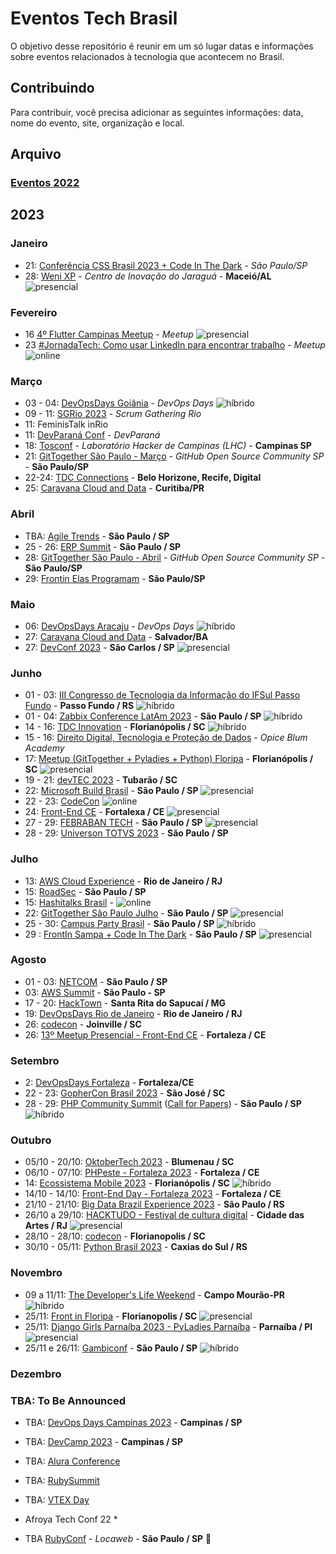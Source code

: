 # Eventos Tech Brasil

O objetivo desse repositório é reunir em um só lugar datas e informações sobre eventos relacionados à tecnologia que acontecem no Brasil.

## Contribuindo

Para contribuir, você precisa adicionar as seguintes informações: data, nome do evento, site, organização e local.

## Arquivo
### [Eventos 2022](https://github.com/Abacatinhos/eventos-tech-brasil/blob/main/arquivo/2022.md) 


## 2023
### Janeiro
 <!-- JANEIRO:START -->
* 21: [Conferência CSS Brasil 2023 + Code In The Dark](https://www.sympla.com.br/evento/conferencia-css-brasil-2023-code-in-the-dark/1759146?token=4d0fd49e61b2183a842e6f8555dc262a&utm_campaign=inscricao_conferencia_css_brasil&utm_medium=email&utm_source=RD+Station) - *São Paulo/SP*
* 28: [Weni XP](https://doity.com.br/weni-xp#about) - *Centro de Inovação do Jaraguá* - **Maceió/AL** ![presencial](https://img.shields.io/static/v1?label=&message=presencial&color=darkblue)
<!-- JANEIRO:END -->
### Fevereiro
<!-- FEVEREIRO:START -->
* 16 [4º Flutter Campinas Meetup](https://www.meetup.com/flutter-campinas/events/290984453/) - *Meetup* ![presencial](https://img.shields.io/static/v1?label=&message=presencial&color=darkblue)
* 23 [#JornadaTech: Como usar LinkedIn para encontrar trabalho](https://www.meetup.com/microsoft-reactor-sao-paulo/events/290284584/) - *Meetup* ![online](https://img.shields.io/static/v1?label=&message=online&color=green)
<!-- FEVEREIRO:END -->
### Março
<!-- MARÇO:START -->
* 03 - 04: [DevOpsDays Goiânia](https://devopsdays.org/events/2023-goiania/welcome/) - *DevOps Days* ![híbrido](https://img.shields.io/static/v1?label=&message=h%C3%ADbrido&color=blue)
* 09 - 11: [SGRio 2023](https://scrumrio.com/) - *Scrum Gathering Rio*
* 11: FeminisTalk  inRio
* 11: [DevParaná Conf](https://devpr.org/) - *DevParaná*
* 18: [Tosconf](https://tosconf.lhc.net.br/) - *Laboratório Hacker de Campinas (LHC)* - **Campinas  SP**
* 21: [GitTogether São Paulo - Março](https://www.meetup.com/pt-BR/githubbrasil/events/292129639/) - *GitHub Open Source Community SP* - **São Paulo/SP**
* 22-24: [TDC Connections](https://thedevconf.com/tdc/2023/connections/) - **Belo Horizone, Recife, Digital**
* 25: [Caravana Cloud and Data](https://www.even3.com.br/caravana-cloud-and-data-edicao-curitiba-2023-presencial-310148/) - **Curitiba/PR**
<!-- MARÇO:END -->
### Abril
<!-- ABRIL:START -->
* TBA: [Agile Trends](https://agiletrendsbr.com/) - **São Paulo / SP**
* 25 - 26: [ERP Summit](https://www.erpsummit.com.br/) - **São Paulo / SP**
* 28: [GitTogether São Paulo - Abril](https://aka.ms/GitHubOpenSourceCommunity) - *GitHub Open Source Community SP* - **São Paulo/SP**
* 29: [Frontin Elas Programam](https://www.eventbrite.com.br/e/frontin-elas-programam-2023-tickets-570948140257) - **São Paulo/SP**
<!-- ABRIL:END -->

### Maio
<!-- MAIO:START -->
* 06: [DevOpsDays Aracaju](https://devopsdays.org/events/2023-aracaju/welcome/) - *DevOps Days* ![híbrido](https://img.shields.io/static/v1?label=&message=h%C3%ADbrido&color=blue)
* 27: [Caravana Cloud and Data](https://www.even3.com.br/caravana-cloud-and-data-edicao-curitiba-2023-presencial-310148/) - **Salvador/BA**
* 27: [DevConf 2023](https://devconf.com.br/) - **São Carlos / SP** ![presencial](https://img.shields.io/static/v1?label=&message=presencial&color=darkblue)
<!-- MAIO:END -->

### Junho
<!-- JUNHO:START -->
* 01 - 03: [III Congresso de Tecnologia da Informação do IFSul Passo Fundo](https://congressoti.passofundo.ifsul.edu.br/) - **Passo Fundo / RS** ![híbrido](https://img.shields.io/static/v1?label=&message=h%C3%ADbrido&color=blue)
* 01 - 04: [Zabbix Conference LatAm 2023](https://www.zabbix.com/br/events/conference_latam_2023) - **São Paulo / SP** ![híbrido](https://img.shields.io/static/v1?label=&message=h%C3%ADbrido&color=blue)
* 14 - 16: [TDC Innovation](https://thedevconf.com/tdc/2023/innovation/) - **Florianópolis / SC** ![híbrido](https://img.shields.io/static/v1?label=&message=h%C3%ADbrido&color=blue) 
* 15 - 16: [Direito Digital, Tecnologia e Proteção de Dados](https://cddtpd.com.br) - *Opice Blum Academy*
* 17: [Meetup (GitTogether + Pyladies + Python) Floripa](https://www.meetup.com/githubbrasil/events/293939708/) - **Florianópolis / SC** ![presencial](https://img.shields.io/static/v1?label=&message=presencial&color=darkblue)
* 19 - 21: [devTEC 2023](https://www.devtec.com.br/) - **Tubarão / SC**
* 22: [Microsoft Build Brasil](https://msevents.microsoft.com/event?id=2695088650&amp;wt.mc_id=AID3058360_QSG_SCL_643461) - **São Paulo / SP** ![presencial](https://img.shields.io/static/v1?label=&message=presencial&color=darkblue)
* 22 - 23: [CodeCon](https://www.codecon.dev/) ![online](https://img.shields.io/static/v1?label=&message=online&color=green)
* 24: [Front-End CE](https://frontendce.com.br/) - **Fortalexa / CE** ![presencial](https://img.shields.io/static/v1?label=&message=presencial&color=darkblue)
* 27 - 29: [FEBRABAN TECH](https://www.febrabantech.com/sobre) - **São Paulo / SP** ![presencial](https://img.shields.io/static/v1?label=&message=presencial&color=darkblue)
* 28 - 29: [Universon TOTVS 2023](https://universo.totvs.com/) - **São Paulo / SP**


<!-- JUNHO:END -->

### Julho
<!-- JULHO:START -->
* 13: [AWS Cloud Experience](https://aws.amazon.com/pt/events/cloudexperience/) - **Rio de Janeiro / RJ**
* 15: [RoadSec](https://www.roadsec.com.br/) - **São Paulo / SP**
* 15: [Hashitalks Brasil](https://events.hashicorp.com/hashitalksbrasil) - ![online](https://img.shields.io/static/v1?label=&message=online&color=green)
* 22: [GitTogether São Paulo Julho](https://www.meetup.com/pt-BR/githubbrasil/events/294062322/) - **São Paulo / SP** ![presencial](https://img.shields.io/static/v1?label=&message=presencial&color=darkblue)
* 25 - 30: [Campus Party Brasil](https://brasil.campus-party.org/cpbr15/) - **São Paulo / SP** ![híbrido](https://img.shields.io/static/v1?label=&message=h%C3%ADbrido&color=blue)
* 29 : [FrontIn Sampa + Code In The Dark](https://www.eventbrite.com.br/e/frontin-sampa-2023-code-in-the-dark-tickets-574922567877) - **São Paulo / SP** ![presencial](https://img.shields.io/static/v1?label=&message=presencial&color=darkblue)
<!-- JULHO:END -->

### Agosto
<!-- AGOSTO:START -->
* 01 - 03: [NETCOM](https://netcom2023.com.br/congresso/) - **São Paulo / SP**
* 03: [AWS Summit](https://aws.amazon.com/pt/events/summits/sao-paulo/) - **São Paulo - SP**
* 17 - 20: [HackTown](https://hacktown.com.br/) - **Santa Rita do Sapucaí / MG**
* 19: [DevOpsDays Rio de Janeiro](https://devopsdays.org/events/2023-rio-de-janeiro) - **Rio de Janeiro / RJ**
* 26: [codecon<summit>](https://www.codecon.dev/summit) - **Joinville / SC**
* 26: [13º Meetup Presencial - Front-End CE](https://www.eventbrite.com.br/e/13o-meetup-presencial-front-end-ce-clojure-ux-e-testes-tickets-695305255737) - **Fortaleza / CE**
<!-- AGOSTO:END -->

### Setembro
<!-- SETEMBRO:START -->
* 2: [DevOpsDays Fortaleza](https://devopsdays.org/events/2023-fortaleza) - **Fortaleza/CE**
* 22 - 23: [GopherCon Brasil 2023](https://www.sympla.com.br/evento/gophercon-brasil-2023/1733229?lang=PT) - **São José / SC**
* 28 - 29: [PHP Community Summit](https://php.locaweb.com.br) ([Call for Papers](https://bit.ly/cfp-phpcs-2023)) - **São Paulo / SP** ![híbrido](https://img.shields.io/static/v1?label=&message=h%C3%ADbrido&color=blue)
<!-- SETEMBRO:END -->

### Outubro
<!-- OUTUBRO:START -->
* 05/10 - 20/10: [OktoberTech 2023](https://www.sympla.com.br/evento/oktobertech-2023/2143316?) - **Blumenau / SC**
* 06/10 - 07/10: [PHPeste - Fortaleza 2023](https://phpeste.org/) - **Fortaleza / CE**
* 14: [Ecossistema Mobile 2023](https://www.eventbrite.com/e/ecossistema-mobile-tickets-699686811087?aff=oddtdtcreator) - **Florianópolis / SC** ![híbrido](https://img.shields.io/static/v1?label=&message=h%C3%ADbrido&color=blue)
* 14/10 - 14/10: [Front-End Day - Fortaleza 2023](https://www.frontendday.com.br/) - **Fortaleza / CE**
* 21/10 - 21/10: [Big Data Brazil Experience 2023](https://www.sympla.com.br/evento/big-data-brazil-experience-2023/1764670?gclid=CjwKCAjwg-GjBhBnEiwAMUvNWyjIP4h5lXM4nWTjdrTpnreUQceCoxWKtmHpsiY1fRnXO_ayb_yjyBoCcz8QAvD_BwE) - **São Paulo / RS**
* 26/10 a 29/10: [HACKTUDO - Festival de cultura digital](https://www.hacktudo.com.br/) - **Cidade das Artes / RJ** ![presencial](https://img.shields.io/static/v1?label=&message=presencial&color=darkblue)
* 28/10 - 28/10: [codecon<feature>](https://www.codecon.dev/feature) - **Florianopolis / SC**
* 30/10 - 05/11: [Python Brasil 2023](https://2023.pythonbrasil.org.br/) - **Caxias do Sul / RS**
<!-- OUTUBRO:END -->

### Novembro
<!-- NOVEMBRO:START -->
* 09 a 11/11: [The Developer's Life Weekend](https://weekend.developerslife.tech/) - **Campo Mourão-PR** ![híbrido](https://img.shields.io/static/v1?label=&message=h%C3%ADbrido&color=blue)
* 25/11: [Front in Floripa](https://frontin.floripa.br/) - **Florianopolis / SC** ![presencial](https://img.shields.io/static/v1?label=&message=presencial&color=darkblue)
* 25/11: [Django Girls Parnaíba 2023 - PyLadies Parnaíba](https://djangogirls.org/en/parnaiba/) - **Parnaíba / PI** ![presencial](https://img.shields.io/static/v1?label=&message=presencial&color=darkblue)
 * 25/11 e 26/11: [Gambiconf](https://gambiconf.dev/) - **São Paulo / SP** ![híbrido](https://img.shields.io/static/v1?label=&message=h%C3%ADbrido&color=blue)
<!-- NOVEMBRO:END -->

### Dezembro
<!-- DEZEMBRO:START -->
<!-- DEZEMBRO:END -->


### TBA: To Be Announced

* TBA: [DevOps Days Campinas 2023](https://devopsdays.org/events/2019-campinas/welcome/) - **Campinas / SP**
* TBA: [DevCamp 2023](https://devcamp.co/) - **Campinas / SP**
* TBA: [Alura Conference](https://www.devleaders.com.br/)

* TBA: [RubySummit](https://ruby.com.br/)
* TBA: [VTEX Day](https://vtexday.vtex.com/)
* Afroya Tech Conf 22 *
* TBA [RubyConf](https://www.rubyconf.com.br/) - *Locaweb* - **São Paulo / SP** 🥑
